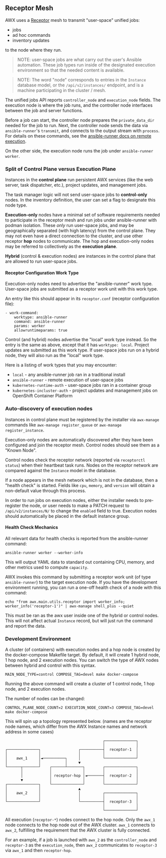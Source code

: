 ## Receptor Mesh

AWX uses a [Receptor](https://github.com/ansible/receptor) mesh to transmit "user-space" unified jobs:
 - jobs
 - ad hoc commands
 - inventory updates

to the node where they run.

> NOTE: user-space jobs are what carry out the user's Ansible automation. These job types run inside of the designated execution environment so that the needed content is available.

> NOTE: The word "node" corresponds to entries in the `Instance` database model, or the `/api/v2/instances/` endpoint, and is a machine participating in the cluster / mesh.

The unified jobs API reports `controller_node` and `execution_node` fields.
The execution node is where the job runs, and the controller node interfaces between the job and server functions.

Before a job can start, the controller node prepares the `private_data_dir` needed for the job to run.
Next, the controller node sends the data via `ansible-runner`'s `transmit`, and connects to the output stream with `process`.
For details on these commands, see the [ansible-runner docs on remote execution](https://ansible-runner.readthedocs.io/en/latest/remote_jobs.html).

On the other side, the execution node runs the job under `ansible-runner worker`.

### Split of Control Plane versus Execution Plane

Instances in the **control plane** run persistent AWX services (like the web server, task dispatcher, etc.), project updates, and management jobs.

The task manager logic will not send user-space jobs to **control-only** nodes.
In the inventory definition, the user can set a flag to designate this node type.

**Execution-only** nodes have a minimal set of software requirements needed to participate in the receptor mesh and run jobs under ansible-runner with podman isolation.
These _only_ run user-space jobs, and may be geographically separated (with high latency) from the control plane.
They may not even have a direct connection to the cluster, and use other receptor **hop** nodes to communicate.
The hop and execution-only nodes may be referred to collectively as the **execution plane**.

**Hybrid** (control & execution nodes) are instances in the control plane that are allowed to run user-space jobs.

#### Receptor Configuration Work Type

Execution-only nodes need to advertise the "ansible-runner" work type.
User-space jobs are submitted as a receptor work unit with this work type.

An entry like this should appear in its `receptor.conf` (receptor configuration file):

```
- work-command:
    worktype: ansible-runner
    command: ansible-runner
    params: worker
    allowruntimeparams: true
```

Control (and hybrid) nodes advertise the "local" work type instead.
So the entry is the same as above, except that it has `worktype: local`.
Project updates are submitted as this work type.
If user-space jobs run on a hybrid node, they will also run as the "local" work type.

Here is a listing of work types that you may encounter:

 - `local` - any ansible-runner job ran in a traditional install
 - `ansible-runner` - remote execution of user-space jobs
 - `kubernetes-runtime-auth` - user-space jobs ran in a container group
 - `kubernetes-incluster-auth` - project updates and management jobs on OpenShift Container Platform

### Auto-discovery of execution nodes

Instances in control plane must be registered by the installer via `awx-manage`
commands like `awx-manage register_queue` or `awx-manage register_instance`.

Execution-only nodes are automatically discovered after they have been configured and join the receptor mesh.
Control nodes should see them as a "Known Node".

Control nodes check the receptor network (reported via `receptorctl status`) when their heartbeat task runs.
Nodes on the receptor network are compared against the `Instance` model in the database.

If a node appears in the mesh network which is not in the database, then a "health check" is started.
Fields like `cpu`, `memory`, and `version` will obtain a non-default value through this process.

In order to run jobs on execution nodes, either the installer needs to pre-register the node,
or user needs to make a PATCH request to `/api/v2/instances/N/` to change the `enabled` field to true.
Execution nodes should automatically be placed in the default instance group.

#### Health Check Mechanics

All relevant data for health checks is reported from the ansible-runner command:

```
ansible-runner worker --worker-info
```

This will output YAML data to standard out containing CPU, memory, and other metrics used to compute `capacity`.

AWX invokes this command by submitting a receptor work unit (of type `ansible-runner`) to the target execution node.
If you have the development environment running, you can run a one-off health check of a node with this command:

```
echo "from awx.main.utils.receptor import worker_info; worker_info('receptor-1')" | awx-manage shell_plus --quiet
```

This must be ran as the awx user inside one of the hybrid or control nodes.
This will not affect actual `Instance` record, but will just run the command and report the data.

### Development Environment

A cluster (of containers) with execution nodes and a hop node is created by the docker-compose Makefile target.
By default, it will create 1 hybrid node, 1 hop node, and 2 execution nodes.
You can switch the type of AWX nodes between hybrid and control with this syntax.

```
MAIN_NODE_TYPE=control COMPOSE_TAG=devel make docker-compose
```

Running the above command will create a cluster of 1 control node, 1 hop node, and 2 execution nodes.


The number of nodes can be changed:

```
CONTROL_PLANE_NODE_COUNT=2 EXECUTION_NODE_COUNT=3 COMPOSE_TAG=devel make docker-compose
```

This will spin up a topology represented below.
(names are the receptor node names, which differ from the AWX Instance names and network address in some cases)

```
                                            ┌──────────────┐
                                            │              │
┌──────────────┐                 ┌──────────┤  receptor-1  │
│              │                 │          │              │
│    awx_1     │◄──────────┐     │          └──────────────┘
│              │           │     ▼
└──────┬───────┘    ┌──────┴───────┐        ┌──────────────┐
       │            │              │        │              │
       │            │ receptor-hop │◄───────┤  receptor-2  │
       ▼            │              │        │              │
┌──────────────┐    └──────────────┘        └──────────────┘
│              │                 ▲
│    awx_2     │                 │          ┌──────────────┐
│              │                 │          │              │
└──────────────┘                 └──────────┤  receptor-3  │
                                            │              │
                                            └──────────────┘
```

All execution (`receptor-*`) nodes connect to the hop node.
Only the `awx_1` node connects to the hop node out of the AWX cluster.
`awx_1` connects to `awx_2`, fulfilling the requirement that the AWX cluster is fully connected.

For an example, if a job is launched with `awx_2` as the `controller_node` and `receptor-3` as the `execution_node`,
then `awx_2` communicates to `receptor-3` via `awx_1` and then `receptor-hop`.
